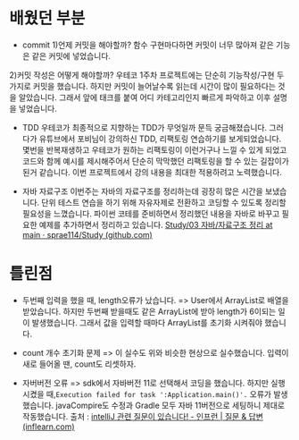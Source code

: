
# 배웠던 부분
- commit
1)언제 커밋을 해야할까? 
함수 구현마다하면 커밋이 너무 많아져 같은 기능은 같은 커밋에 넣었습니다.

2)커밋 작성은 어떻게 해야할까?
우테코 1주차 프로젝트에는 단순히 기능작성/구현 두가지로 커밋을 했습니다. 하지만 커밋이 늘어날수록 읽는데 시간이 많이 필요하다는 것을 알았습니다. 그래서 앞에 태크를 붙여 어디 카테고리인지 빠르게 파악하고 이후 설명을 넣었습니다.

- TDD
우테코가 최종적으로 지향하는 TDD가 무엇일까 문득 궁금해졌습니다. 그러다가 유튜브에서 포비님이 강의하신 TDD, 리팩토링 연습하기를 보게되었습니다. 몇번을 반복재생하고 우테코가 원하는 리팩토링이 이런거구나 느낄 수 있게 되었고 코드와 함께 예시를 제시해주어서 단순히 막막했던 리팩토링을 할 수 있는 길잡이가 된거 같습니다. 이번 프로젝트에서 강의 내용을 최대한 적용하려고 노력했습니다.

- 자바 자료구조
이번주는 자바의 자료구조를 정리하는데 굉장히 많은 시간을 보냈습니다. 단위 테스트 연습을 하기 위해 자유자제로 전환하고 코딩할 수 있도록 정리할 필요성을 느꼈습니다.
파이썬 코테를 준비하면서 정리했던 내용을 자바로 바꾸고 필요한 예제를 추가하면서 정리하고 있습니다. 
[Study/03 자바/자료구조 정리 at main · sprae114/Study (github.com)](https://github.com/sprae114/Study/tree/main/03%20%EC%9E%90%EB%B0%94/%EC%9E%90%EB%A3%8C%EA%B5%AC%EC%A1%B0%20%EC%A0%95%EB%A6%AC)



# 틀린점
- 두번째 입력을 했을 때, length오류가 났습니다.
=> User에서 ArrayList로 배열을 받았습니다. 하지만 두번째 받을때도 같은 ArrayList에 받아 length가 6이되는 일이 발생했습니다. 그래서 값을 입력할 때마다  ArrayList를 초기화 시켜줘야 했습니다.

- count 개수 초기화 문제
=> 이 실수도 위와 비슷한 현상으로 실수했습니다. 입력이 새로 들어올 땐, count도 리셋하자.

- 자버버전 오류
=> sdk에서 자바버전 11로 선택해서 코딩을 했습니다. 하지만 실행시켰을 때,`Execution failed for task ':Application.main()'.` 오류가 발생했습니다. javaCompire도 수정과 Gradle 모두 자바 11버전으로 세팅하니 제대로 작동했습니다.
출처 : [intelliJ 관련 질문이 있습니다! - 인프런 | 질문 & 답변 (inflearn.com)](https://www.inflearn.com/questions/116973)